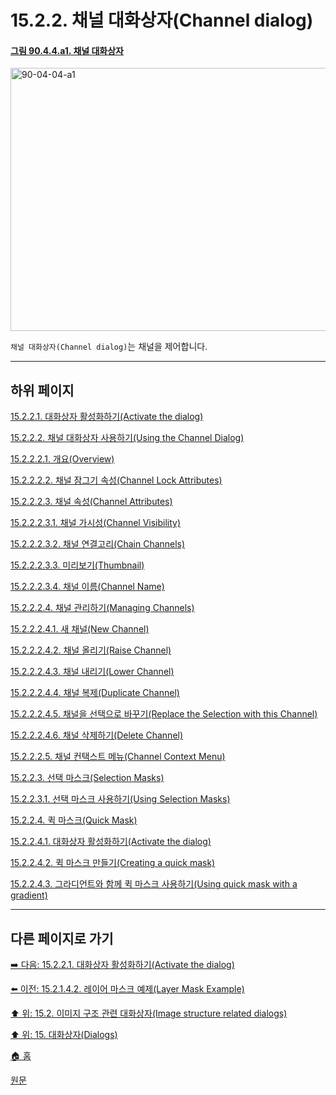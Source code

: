 # 15.2.2. 채널 대화상자(Channel dialog)

<a id="90-04-04-a1"></a>

#### [그림 90.4.4.a1. 채널 대화상자](./90-04-04-channels.md#90-04-04-a1)
<img width="974" height="421" alt="90-04-04-a1" src="https://github.com/wonder13662/gimp/assets/15767104/2e6f5e2a-39aa-40eb-9698-6825faeeb692" />

`채널 대화상자(Channel dialog)`는 채널을 제어합니다.

***

## 하위 페이지

[15.2.2.1. 대화상자 활성화하기(Activate the dialog)](./15-02-02-01-activate_the_dialog.md)

[15.2.2.2. 채널 대화상자 사용하기(Using the Channel Dialog)](./15-02-02-02-00-using_the_channel_dialog.md)

[15.2.2.2.1. 개요(Overview)](./15-02-02-02-01-overview.md)

[15.2.2.2.2. 채널 잠그기 속성(Channel Lock Attributes)](./15-02-02-02-02-channel_lock_attributes.md)

[15.2.2.2.3. 채널 속성(Channel Attributes)](./15-02-02-02-03-00-channel_attributes.md)

[15.2.2.2.3.1. 채널 가시성(Channel Visibility)](./15-02-02-02-03-01-channel_visibility.md)

[15.2.2.2.3.2. 채널 연결고리(Chain Channels)](./15-02-02-02-03-02-chain_channels.md)

[15.2.2.2.3.3. 미리보기(Thumbnail)](./15-02-02-02-03-03-thumbnail.md)

[15.2.2.2.3.4. 채널 이름(Channel Name)](./15-02-02-02-03-04-channel_name.md)

[15.2.2.2.4. 채널 관리하기(Managing Channels)](./15-02-02-02-04-00-managing_channels.md)

[15.2.2.2.4.1. 새 채널(New Channel)](./15-02-02-02-04-01-new_channel.md)

[15.2.2.2.4.2. 채널 올리기(Raise Channel)](./15-02-02-02-04-02-raise_channel.md)

[15.2.2.2.4.3. 채널 내리기(Lower Channel)](./15-02-02-02-04-03-lower_channel.md)

[15.2.2.2.4.4. 채널 복제(Duplicate Channel)](./15-02-02-02-04-04-duplicate_channel.md)

[15.2.2.2.4.5. 채널을 선택으로 바꾸기(Replace the Selection with this Channel)](./15-02-02-02-04-05-replace_the_selection_with_this_channel.md)

[15.2.2.2.4.6. 채널 삭제하기(Delete Channel)](./15-02-02-02-04-06-delete_channel.md)

[15.2.2.2.5. 채널 컨택스트 메뉴(Channel Context Menu)](./15-02-02-02-05-channel_context_menu.md)

[15.2.2.3. 선택 마스크(Selection Masks)](./15-02-02-03-00-selection_masks.md)

[15.2.2.3.1. 선택 마스크 사용하기(Using Selection Masks)](./15-02-02-03-02-using_selection_masks.md)

[15.2.2.4. 퀵 마스크(Quick Mask)](./15-02-02-04-00-quick_mask.md)

[15.2.2.4.1. 대화상자 활성화하기(Activate the dialog)](./15-02-02-04-01-activate_the_dialog.md)

[15.2.2.4.2. 퀵 마스크 만들기(Creating a quick mask)](./15-02-02-04-02-creating_a_quick_mask.md)

[15.2.2.4.3. 그라디언트와 함께 퀵 마스크 사용하기(Using quick mask with a gradient)](./15-02-02-04-03-using_quick_mask_with_a_gradient.md)

***

## 다른 페이지로 가기

[➡️ 다음: 15.2.2.1. 대화상자 활성화하기(Activate the dialog)](./15-02-02-01-activate_the_dialog.md)

[⬅️ 이전: 15.2.1.4.2. 레이어 마스크 예제(Layer Mask Example)](./15-02-01-04-02-layer_mask_example.md)

[⬆️ 위: 15.2. 이미지 구조 관련 대화상자(Image structure related dialogs)](./15-02-00-image-structure-related-dialogs.md)

[⬆️ 위: 15. 대화상자(Dialogs)](./15-00-dialogs.md)

[🏠 홈](./00-home.md)

[원문](https://docs.gimp.org/2.10/ko/gimp-channel-dialog.html)


